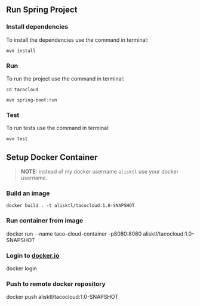 ## Run Spring Project

### Install dependencies
To install the dependencies use the command in terminal:
```
mvn install
```

### Run
To run the project use the command in terminal:
```
cd tacocloud
```
```
mvn spring-boot:run
```

### Test
To run tests use the command in terminal:
```
mvn test
```

## Setup Docker Container

> **NOTE:** instead of my docker username `alisktl` use your docker username.

### Build an image
```
docker build . -t alisktl/tacocloud:1.0-SNAPSHOT
```

### Run container from image
docker run --name taco-cloud-container -p8080:8080 alisktl/tacocloud:1.0-SNAPSHOT

### Login to [docker.io](https://docker.io)
docker login

### Push to remote docker repository
docker push alisktl/tacocloud:1.0-SNAPSHOT
